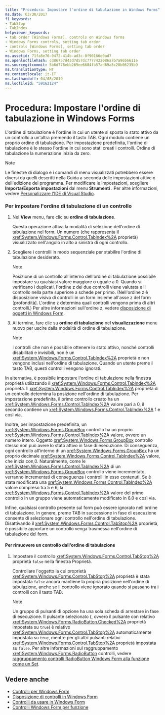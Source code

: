 ```yaml
---
title: "Procedura: Impostare l'ordine di tabulazione in Windows Forms"
ms.date: 03/30/2017
f1_keywords:
- TabStop
- TabIndex
helpviewer_keywords:
- tab order [Windows Forms], controls on Windows forms
- Windows Forms controls, setting tab order
- controls [Windows Forms], setting tab order
- Windows Forms, setting tab order
ms.assetid: 71fa8e76-0472-414b-ad3c-0f90166e0ad7
ms.openlocfilehash: cd86757d43d7d57dc7777422086a7b7a96b6611e
ms.sourcegitcommit: 5b6d778ebb269ee6684fb57ad69a8c28b06235b9
ms.translationtype: HT
ms.contentlocale: it-IT
ms.lasthandoff: 04/08/2019
ms.locfileid: "59162124"
---
```

# <a name="how-to-set-the-tab-order-on-windows-forms"></a>Procedura: Impostare l'ordine di tabulazione in Windows Forms
L'ordine di tabulazione è l'ordine in cui un utente si sposta lo stato attivo da un controllo a un'altra premendo il tasto TAB. Ogni modulo contiene un proprio ordine di tabulazione. Per impostazione predefinita, l'ordine di tabulazione è lo stesso l'ordine in cui sono stati creati i controlli. Ordine di tabulazione la numerazione inizia da zero.  
  
> [!NOTE]
>  Le finestre di dialogo e i comandi di menu visualizzati potrebbero essere diversi da quelli descritti nella Guida a seconda delle impostazioni attive o dell'edizione del programma. Per modificare le impostazioni, scegliere **Importa/Esporta impostazioni** dal menu **Strumenti** . Per altre informazioni, vedere [Personalizzare l'IDE di Visual Studio](/visualstudio/ide/personalizing-the-visual-studio-ide).  
  
### <a name="to-set-the-tab-order-of-a-control"></a>Per impostare l'ordine di tabulazione di un controllo  
  
1.  Nel **View** menu, fare clic su **ordine di tabulazione**.  
  
     Questa operazione attiva la modalità di selezione dell'ordine di tabulazione nel form. Un numero (che rappresenta il <xref:System.Windows.Forms.Control.TabIndex%2A> proprietà) visualizzato nell'angolo in alto a sinistra di ogni controllo.  
  
2.  Scegliere i controlli in modo sequenziale per stabilire l'ordine di tabulazione desiderato.  
  
    > [!NOTE]
    >  Posizione di un controllo all'interno dell'ordine di tabulazione possibile impostare su qualsiasi valore maggiore o uguale a 0. Quando si verificano i duplicati, l'ordine z dei due controlli viene valutata e il controllo nella parte superiore a schede per primo. (Nell'ordine z è disposizione visiva di controlli in un form insieme all'asse z del form [profondità]. L'ordine z determina quali controlli vengono prima di altri controlli.) Per altre informazioni sull'ordine z, vedere [disposizione di oggetti in Windows Form](how-to-layer-objects-on-windows-forms.md).  
  
3.  Al termine, fare clic su **ordine di tabulazione** nel **visualizzazione** menu nuovo per uscire dalla modalità di ordine di tabulazione.  
  
    > [!NOTE]
    >  I controlli che non è possibile ottenere lo stato attivo, nonché controlli disabilitati e invisibili, non è un <xref:System.Windows.Forms.Control.TabIndex%2A> proprietà e non vengono inclusi nell'ordine di tabulazione. Quando un utente preme il tasto TAB, questi controlli vengono ignorati.  
  
 In alternativa, è possibile impostare l'ordine di tabulazione nella finestra proprietà utilizzando il <xref:System.Windows.Forms.Control.TabIndex%2A> proprietà. Il <xref:System.Windows.Forms.Control.TabIndex%2A> proprietà di un controllo determina la posizione nell'ordine di tabulazione. Per impostazione predefinita, il primo controllo creato ha un <xref:System.Windows.Forms.Control.TabIndex%2A> valore pari a 0, il secondo contiene un <xref:System.Windows.Forms.Control.TabIndex%2A> 1 e così via.  
  
 Inoltre, per impostazione predefinita, un <xref:System.Windows.Forms.GroupBox> controllo ha un proprio <xref:System.Windows.Forms.Control.TabIndex%2A> valore, ovvero un numero intero. Oggetto <xref:System.Windows.Forms.GroupBox> controllo stesso non può avere lo stato attivo in fase di esecuzione. Di conseguenza, ogni controllo all'interno di un <xref:System.Windows.Forms.GroupBox> ha un proprio decimale <xref:System.Windows.Forms.Control.TabIndex%2A> valore, che inizia con,0. Naturalmente, come le <xref:System.Windows.Forms.Control.TabIndex%2A> di un <xref:System.Windows.Forms.GroupBox> controllo viene incrementato, verranno incrementati di conseguenza i controlli in esso contenuti. Se è stata modificata una <xref:System.Windows.Forms.Control.TabIndex%2A> valore compreso tra 5 e 6, la <xref:System.Windows.Forms.Control.TabIndex%2A> valore del primo controllo in un gruppo viene automaticamente modificato in 6.0 e così via.  
  
 Infine, qualsiasi controllo presente sul form può essere ignorato nell'ordine di tabulazione. In genere, preme TAB in successione in fase di esecuzione consente di selezionare ogni controllo nell'ordine di tabulazione. Disattivando il <xref:System.Windows.Forms.Control.TabStop%2A> proprietà, è possibile apportare un controllo venga trasmessa nell'ordine di tabulazione del form.  
  
#### <a name="to-remove-a-control-from-the-tab-order"></a>Per rimuovere un controllo dall'ordine di tabulazione  
  
1.  Impostare il controllo <xref:System.Windows.Forms.Control.TabStop%2A> proprietà `false` nella finestra Proprietà.  
  
     Controllare l'oggetto la cui proprietà <xref:System.Windows.Forms.Control.TabStop%2A> proprietà è stata impostata `false` ancora mantiene la propria posizione nell'ordine di tabulazione, anche se il controllo viene ignorato quando si passano tra i controlli con il tasto TAB.  
  
    > [!NOTE]
    >  Un gruppo di pulsanti di opzione ha una sola scheda di arrestare in fase di esecuzione. Il pulsante selezionato (, ovvero il pulsante con relativo <xref:System.Windows.Forms.RadioButton.Checked%2A> proprietà impostata su `true`) è relativo <xref:System.Windows.Forms.Control.TabStop%2A> automaticamente impostata su `true`, mentre per gli altri pulsanti relativi <xref:System.Windows.Forms.Control.TabStop%2A> proprietà impostata su `false`. Per altre informazioni sul raggruppamento <xref:System.Windows.Forms.RadioButton> controlli, vedere [raggruppamento controlli RadioButton Windows Form alla funzione come un Set](how-to-group-windows-forms-radiobutton-controls-to-function-as-a-set.md).  
  
## <a name="see-also"></a>Vedere anche

- [Controlli per Windows Form](index.md)
- [Disposizione di controlli in Windows Form](arranging-controls-on-windows-forms.md)
- [Controlli da usare in Windows Form](controls-to-use-on-windows-forms.md)
- [Controlli Windows Form per funzione](windows-forms-controls-by-function.md)
